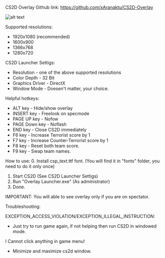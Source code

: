 CS2D Overlay
Github link: https://github.com/xAranaktu/CS2D-Overlay

![alt text](https://i.imgur.com/9m3Xs1F.jpg)

Supported resolutions:
- 1920x1080 (recommended)
- 1600x900
- 1366x768
- 1280x720

CS2D Launcher Settigs:
- Resolution - one of the above supported resolutions
- Color Depth - 32 Bit
- Graphics Driver - DirectX
- Window Mode - Doesen't matter, your choice.

Helpful hotkeys:
- ALT key - Hide/show overlay
- INSERT key - Freelook on specmode
- PAGE UP key - Nofow
- PAGE Down key - Noflash
- END key - Close CS2D immediately
- F6 key - Increase Terrorist score by 1
- F7 key - Increase Counter-Terrorist score by 1
- F8 key - Reset both team score.
- F9 key - Swap team names.

How to use:
0. Install csp_text.ttf font. (You will find it in "fonts" folder, you need to do it only once)
1. Start CS2D (See CS2D Launcher Settigs)
2. Run "Overlay Launcher.exe" (As administrator)
3. Done.


IMPORTANT: You will able to see overlay only if you are on spectator.


Troubleshooting:

EXCEPTION_ACCESS_VIOLATION/EXCEPTION_ILLEGAL_INSTRUCTION:
- Just try to run game again, if not helping then run CS2D in windowed mode.

I Cannot click anything in game menu!
- Minimize and maximize cs2d window.
